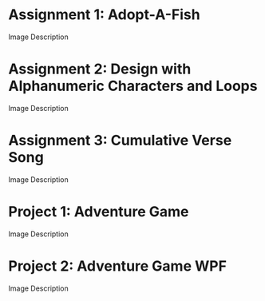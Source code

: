 # Assignment 1: Adopt-A-Fish
Image
Description

# Assignment 2: Design with Alphanumeric Characters and Loops
Image
Description

# Assignment 3: Cumulative Verse Song
Image
Description

# Project 1: Adventure Game
Image
Description

# Project 2: Adventure Game WPF
Image
Description
